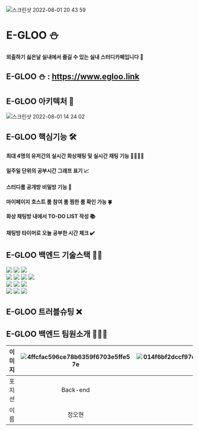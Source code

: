 ![스크린샷 2022-08-01 20 43 59](https://user-images.githubusercontent.com/96240712/182140861-1a384db6-575c-4e6d-a3d3-d69dd45849fc.png)

# E-GLOO ⛄️
#### 외출하기 싫은날 실내에서 즐길 수 있는 실내 스터디카페입니다 📑

## E-GLOO ⛄️ : https://www.egloo.link

## E-GLOO 아키텍처 🌈
![스크린샷 2022-08-01 14 24 02](https://user-images.githubusercontent.com/96240712/182083770-a15da7a1-6479-4107-adf0-c48557eacc0f.png)

## E-GLOO 핵심기능 🛠

#### 최대 4명의 유저간의 실시간 화상채팅 및 실시간 채팅 기능 👨‍👨‍👦‍👦

#### 일주일 단위의 공부시간 그래프 표기 📈

#### 스터디룸 공개방 비밀방 기능 🚪

#### 마이페이지 호스트 룸 참여 룸 찜한 룸 확인 가능 🍀

#### 화상 채팅방 내에서 TO-DO LIST 작성 📚

#### 채팅방 타이머로 오늘 공부한 시간 체크 ✔️


## E-GLOO 백엔드 기술스택 🧑‍💻
<p>
<img src="https://img.shields.io/badge/nodeJS-339933?style=for-the-badge&logo=nodeJS&logoColor=white">
<img src="https://img.shields.io/badge/docker-2496ED?style=for-the-badge&logo=docker&logoColor=white">
<img src="https://img.shields.io/badge/nginx-009639?style=for-the-badge&logo=nginx&logoColor=white">

<br>

<img src="https://img.shields.io/badge/github-181717?style=for-the-badge&logo=github&logoColor=white">
<img src="https://img.shields.io/badge/git-F05032?style=for-the-badge&logo=git&logoColor=white">
<img src="https://img.shields.io/badge/JSONWebTokens-2496ED?style=for-the-badge&logo=JSONWebTokens&logoColor=white">
<img src="https://img.shields.io/badge/aws-232F3E?style=for-the-badge&logo=aws&logoColor=white">

<br>

<img src="https://img.shields.io/badge/mongodb-47A248?style=for-the-badge&logo=mongodb&logoColor=white">
<img src="https://img.shields.io/badge/githubaction-2088FF?style=for-the-badge&logo=githubaction&logoColor=white">
<img src="https://img.shields.io/badge/Socket.io-010101?style=for-the-badge&logo=Socket.io&logoColor=white">

<br>
  
<img src="https://img.shields.io/badge/npm-CB3837?style=for-the-badge&logo=npm&logoColor=white">
<img src="https://img.shields.io/badge/express.js-000000?style=for-the-badge&logo=express.js&logoColor=white">
<img src="https://img.shields.io/badge/redis-DC382D?style=for-the-badge&logo=redis&logoColor=white">
<p>

## E-GLOO 트러블슈팅 ❌

## E-GLOO 백엔드 팀원소개 👨‍👨‍👦

|이미지|![4ffcfac596ce78b6359f6703e5ffe57e](https://user-images.githubusercontent.com/107375500/182104419-9c0bc974-77b0-48d8-beeb-98574f881577.jpg)|![014f6bf2dccf97d1cfc97dff79b028e182f3bd8c9735553d03f6f982e10ebe70](https://user-images.githubusercontent.com/107375500/182104497-2989dd73-d46a-4e31-ab60-1e1ed72f9244.png)|![a2a82850f6db5ee6033c48f55d5e15a7113e2bd2b7407c8202a97d2241a96625](https://user-images.githubusercontent.com/107375500/182104592-a256a2fc-c249-4b90-bee3-ad5c8ad21920.png)|
|:---:|:---:|:---:|:---:|
|포지션|Back-end|Back-end|Back-end|
|이름|정오현|채예찬|이호욱|
